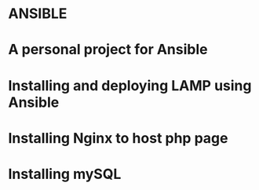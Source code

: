 # ANSIBLE
# A personal project for Ansible
# Installing and deploying LAMP using Ansible
# Installing Nginx to host php page
# Installing mySQL
